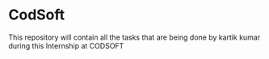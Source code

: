 # CodSoft
This repository will contain all the tasks that are being done by kartik kumar during this Internship at CODSOFT
